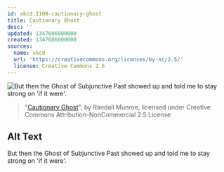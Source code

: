 ```yaml
---
id: xkcd.1108-cautionary-ghost
title: Cautionary Ghost
desc: ''
updated: 1347606000000
created: 1347606000000
sources:
  name: xkcd
  url: 'https://creativecommons.org/licenses/by-nc/2.5/'
  license: Creative Commons 2.5
---
```

![But then the Ghost of Subjunctive Past showed up and told me to stay strong on 'if it were'.](https://imgs.xkcd.com/comics/cautionary_ghost.png)
> "[Cautionary Ghost](https://xkcd.com/1108/)", by Randall Munroe, licensed under Creative Commons Attribution-NonCommercial 2.5 License

## Alt Text
But then the Ghost of Subjunctive Past showed up and told me to stay strong on 'if it were'.

